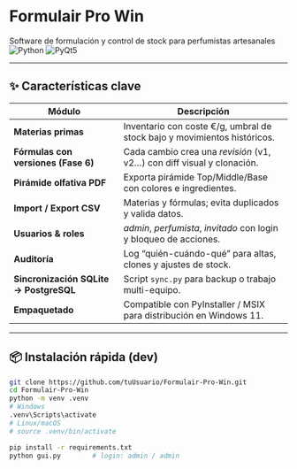 # Formulair Pro Win  
Software de formulación y control de stock para perfumistas artesanales
![Python](https://img.shields.io/badge/python-3.11%2B-blue.svg)
![PyQt5](https://img.shields.io/badge/GUI-PyQt5-%23777bb5)

---

## ✨ Características clave

| Módulo | Descripción |
|--------|-------------|
| **Materias primas** | Inventario con coste €/g, umbral de stock bajo y movimientos históricos. |
| **Fórmulas con versiones (Fase 6)** | Cada cambio crea una *revisión* (v1, v2…) con diff visual y clonación. |
| **Pirámide olfativa PDF** | Exporta pirámide Top/Middle/Base con colores e ingredientes. |
| **Import / Export CSV** | Materias y fórmulas; evita duplicados y valida datos. |
| **Usuarios & roles** | _admin_, _perfumista_, _invitado_ con login y bloqueo de acciones. |
| **Auditoría** | Log “quién-cuándo-qué” para altas, clones y ajustes de stock. |
| **Sincronización SQLite → PostgreSQL** | Script `sync.py` para backup o trabajo multi-equipo. |
| **Empaquetado** | Compatible con PyInstaller / MSIX para distribución en Windows 11. |

---

## 📦 Instalación rápida (dev)

```bash
git clone https://github.com/tuUsuario/Formulair-Pro-Win.git
cd Formulair-Pro-Win
python -m venv .venv
# Windows
.venv\Scripts\activate
# Linux/macOS
# source .venv/bin/activate

pip install -r requirements.txt
python gui.py        # login: admin / admin

